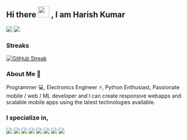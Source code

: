 ## Hi there <img src="https://raw.githubusercontent.com/MartinHeinz/MartinHeinz/master/wave.gif" width="30px"> ,  I am Harish Kumar


[<img src="https://img.shields.io/badge/LinkedIn-0077B5?style=for-the-badge&logo=linkedin&logoColor=white" />](https://www.linkedin.com/in/harishkumark025/)        [<img src="https://img.shields.io/badge/Instagram-E4405F?style=for-the-badge&logo=instagram&logoColor=white" />](https://www.instagram.com/harishkumar.pro/)

### Streaks

[![GitHub Streak](https://github-readme-streak-stats.herokuapp.com/?user=thelonewolf123&theme=highcontrast)](https://git.io/streak-stats)


### About Me 🤙
 Programmer 💻, Electronics Engineer ⚡, Python Enthusiast, Passionate mobile / web / ML developer and I can create responsive webapps and scalable mobile apps using the latest technologies available.

### I specialize in,
<div style="padding-bottom:100px;">
<img src="https://img.shields.io/badge/python-3670A0?style=for-the-badge&logo=python&logoColor=ffdd54" /> 
<img src="https://img.shields.io/badge/TensorFlow-%23FF6F00.svg?style=for-the-badge&logo=TensorFlow&logoColor=white" />
<img src="https://img.shields.io/badge/flask-%23000.svg?style=for-the-badge&logo=flask&logoColor=white" />
<img src="https://img.shields.io/badge/JavaScript-F7DF1E?style=for-the-badge&logo=javascript&logoColor=black" /> 
<img src="https://img.shields.io/badge/HTML5-E34F26?style=for-the-badge&logo=html5&logoColor=white" />
 <img src="https://img.shields.io/badge/CSS-239120?&style=for-the-badge&logo=css3&logoColor=white" />
<img src="https://img.shields.io/badge/Vue.js-35495E?style=for-the-badge&logo=vue-dot-js&logoColor=4FC08D" />
<img src="https://img.shields.io/badge/Flutter-%2302569B.svg?style=for-the-badge&logo=Flutter&logoColor=white" />
</div>
